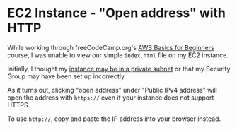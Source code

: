 # EC2 Instance - "Open address" with HTTP

While working through freeCodeCamp.org's [AWS Basics for Beginners](https://www.youtube.com/watch?v=ulprqHHWlng&t=5268s) course, I was unable to view our simple `index.html` file on my EC2 instance.

Initially, I thought my [instance may be in a private subnet](https://stackoverflow.com/questions/26706683/ec2-t2-micro-instance-has-no-public-dns) or that my Security Group may have been set up incorrectly.

As it turns out, clicking "open address" under "Public IPv4 address" will open the address with `https://` even if your instance does not support HTTPS.

To use `http://`, copy and paste the IP address into your browser instead.
